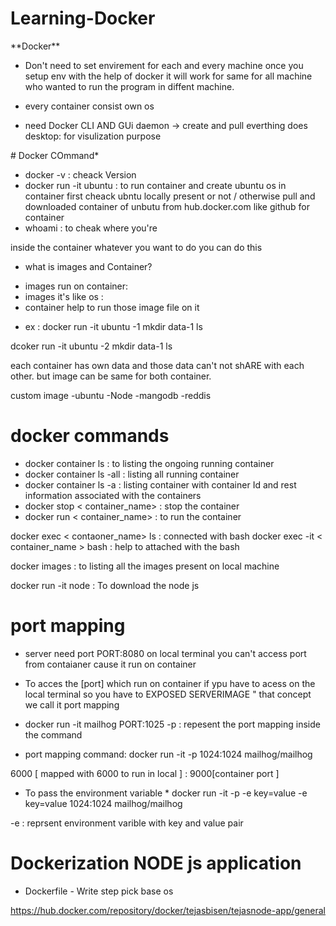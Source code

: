 # Learning-Docker
<div>
**Docker**

- Don't need to set envirement for each and every machine once you setup env with the help of docker it will work for same for all machine who wanted to run the program in diffent machine.
- every container consist own os

- need Docker CLI AND GUi
daemon -> create and pull everthing does
desktop: for visulization purpose 

<div>
# Docker COmmand*

- docker -v : cheack Version
- docker run -it ubuntu : to run container and    create ubuntu os in container
 first cheack ubntu locally present or not /
 otherwise pull and downloaded container of unbutu from hub.docker.com like github for container
- whoami : to cheak where you're

inside the container whatever you want to do you can do this

 * what is images and Container? 
 - images run on container:
 - images it's like os :
 - container help to run those image file on it

 * ex : 
 docker run -it ubuntu -1
  mkdir data-1
  ls

 dcoker run -it ubuntu -2
   mkdir data-1
  ls

  each container has own data and those data can't not shARE with each other. but image can be same for both container.

  custom image 
   -ubuntu
   -Node
   -mangodb
   -reddis



# docker commands

 - docker container ls : to listing the ongoing running container
 - docker container ls -all : listing all running container 
 - docker container ls -a : listing container with container Id and rest information associated with the containers
 - docker stop < container_name> : stop the container
 - docker run < container_name> : to run the container

docker exec < contaoner_name> ls : connected with bash 
docker exec -it < container_name > bash : help to attached with the bash

docker images : to listing all the images present on local machine

docker run -it node : To download the node js 

# port mapping

- server need port PORT:8080
on local terminal you can't access port from contaianer cause it run on container 

- To acces the [port]
 which run on container if ypu have to acess on the local terminal so you
have to EXPOSED SERVERIMAGE " that concept we call it port mapping
 - docker run -it mailhog PORT:1025
 -p : repesent the port mapping inside the command
 - port mapping command:
  docker run -it -p  1024:1024 mailhog/mailhog

 6000  [ mapped with 6000 to run in local ] : 9000[container port ]

* To pass the environment variable *
docker run -it -p -e key=value -e key=value   1024:1024 mailhog/mailhog

-e : reprsent environment varible with key and value pair

# Dockerization NODE js application 

- Dockerfile - Write step pick base os

<a> https://hub.docker.com/repository/docker/tejasbisen/tejasnode-app/general </a>








